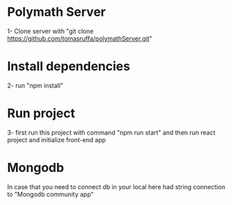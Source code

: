 # Polymath Server
1- Clone server with "git clone https://github.com/tomasruffa/polymathServer.git"

# Install dependencies
2- run "npm install"

# Run project
3- first run this project with command "npm run start" and then run react project and initialize front-end app

# Mongodb
In case that you need to connect db in your local here had string connection to "Mongodb community app" 
